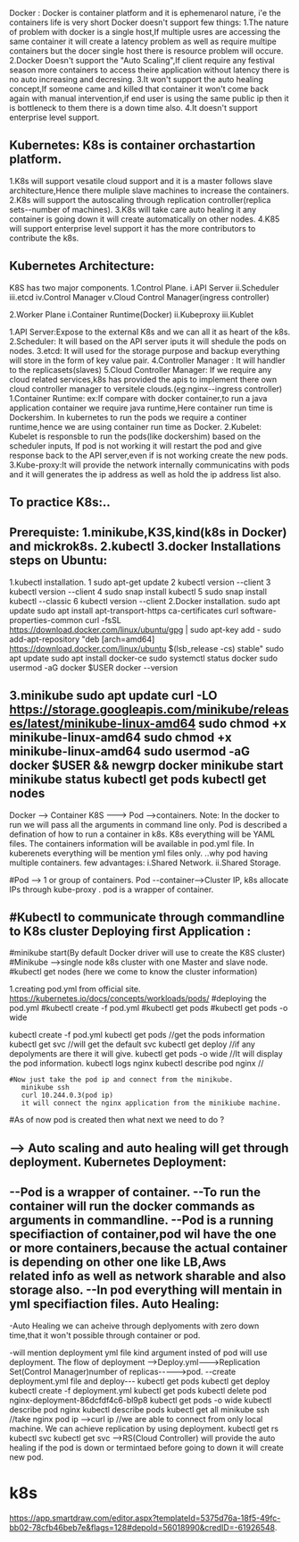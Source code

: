 Docker : Docker is container platform and it is ephemenarol nature, i'e the containers life is very short 
Docker doesn't support few things:
1.The nature of problem with docker is a single host,If multiple usres are accessing the same container it will create a latency problem as well as require multipe containers 
but the docer single host there is resource problem will occure.
2.Docker Doesn't support the "Auto Scaling",If client require any festival season more containers to access theire application without latency there is no auto increasing and decresing.
3.It won't support the auto healing concept,If someone came and killed that container it won't come back again with manual intervention,if end user is using the same public ip then it is bottleneck to them
there is a down time also.
4.It doesn't support enterprise level support.

Kubernetes: K8s is container orchastartion platform.
-----------
1.K8s will support vesatile cloud support and it is a master follows slave architecture,Hence there muliple slave machines to increase the containers.
2.K8s will support the autoscaling through replication controller(replica sets--number of machines).
3.K8s will take care auto healing it any container is going down it will create automatically on other nodes.
4.K85 will support enterprise level support it has the more contributors to contribute the k8s.

Kubernetes Architecture:
-----------------------
K8S has two major  components.
1.Control Plane.
 i.API Server
 ii.Scheduler
 iii.etcd
 iv.Control Manager
 v.Cloud Control Manager(ingress controller)
 
2.Worker Plane
  i.Container Runtime(Docker)
  ii.Kubeproxy
  iii.Kublet

1.API Server:Expose to the external K8s and we can all it as heart of the k8s.
2.Scheduler: It will based on the API server iputs it will shedule the pods on nodes.
3.etcd: It will used for the storage purpose and backup everything will store in the form of key value pair.
4.Controller Manager : It will handler to the replicasets(slaves)
5.Cloud Controller Manager: If we require any cloud related services,k8s has provided the apis to implement there own cloud controller manager to versitele clouds.(eg:nginx--ingress controller)
1.Container Runtime:
ex:If compare with docker container,to run a java application container we require java runtime,Here container run time is Dockershim.
In kubernetes to run the pods we require a continer runtime,hence we are using container run time as Docker.
2.Kubelet: Kubelet is responsble to run the pods(like dockershim) based on the scheduler inputs, If pod is not working it will restart the pod and give response back to the API server,even if is not working create the new pods.
3.Kube-proxy:It will provide the network internally communicatins with pods and it will generates the ip address as well as hold the ip address list also.

To practice K8s:..
------------------
Prerequiste:
1.minikube,K3S,kind(k8s in Docker) and mickrok8s.
2.kubectl
3.docker
Installations steps on Ubuntu:
-----------------------------
1.kubectl installation.
    1 sudo apt-get update
    2  kubectl version --client
    3  kubectl version --client
    4  sudo snap install kubectl
    5  sudo snap install kubectl --classic
    6  kubectl version --client
 2.Docker installation.
  sudo apt update
    sudo apt install apt-transport-https ca-certificates curl software-properties-common
    curl -fsSL https://download.docker.com/linux/ubuntu/gpg | sudo apt-key add -
    sudo add-apt-repository "deb [arch=amd64] https://download.docker.com/linux/ubuntu $(lsb_release -cs) stable"
    sudo apt update
    sudo apt install docker-ce
    sudo systemctl status docker
    sudo usermod -aG docker $USER
    docker --version
    
3.minikube
sudo apt update
curl -LO https://storage.googleapis.com/minikube/releases/latest/minikube-linux-amd64
sudo chmod +x minikube-linux-amd64
sudo chmod +x minikube-linux-amd64
sudo usermod -aG docker $USER && newgrp docker
minikube start
minikube status
kubectl get pods
kubectl get nodes
-----------------------------------------------------------------------------------------------------------

Docker --> Container
K8S ---> Pod -->containers.
Note: In the docker to run we will pass all the arguments in command line only.
Pod is described a defination of how to run a container in k8s.
K8s everything will be YAML files.
The containers information will be available in pod.yml file.
In kuberenets everything will be mention yml files only.
..why pod having multiple containers.
      few advantages:
       i.Shared Network.
       ii.Shared Storage.
       
#Pod --> 1 or group of containers.
Pod --container-->Cluster IP, k8s allocate IPs through kube-proxy .
pod is a wrapper of container.

#Kubectl to communicate through commandline to K8s cluster
Deploying first Application :
-----------------------------
#minikube start(By default Docker driver will use to create the K8S cluster)
#Minikube -->single node k8s cluster with one Master and slave node.
#kubectl get nodes (here we come to know the cluster information)

1.creating pod.yml from official site.
https://kubernetes.io/docs/concepts/workloads/pods/
#deploying the pod.yml
#kubectl create -f pod.yml
#kubectl get pods
#kubectl get pods -o wide

 kubectl create -f pod.yml
       kubectl get pods //get the pods information
       kubectl get svc  //will get the default svc
       kubectl get deploy //if any depolyments are there it will give.
       kubectl get pods -o wide //It will display the pod information.
       kubectl logs nginx
       kubectl describe pod nginx //

    #Now just take the pod ip and connect from the minikube.
       minikube ssh
       curl 10.244.0.3(pod ip)
       it will connect the nginx application from the minikiube machine.
#As of now pod is created then what next we need to do ?

--> Auto scaling and auto healing will get through deployment. 
Kubernetes Deployment:
----------------------
--Pod is a wrapper of container.
--To run the container will run the docker commands as arguments in commandline.
--Pod is a running specifiaction of container,pod wil have the one or more containers,because the actual container is depending on other one like LB,Aws  
      related info as well as network sharable and also storage also.
 --In pod everything will mentain in yml specifiaction files.
Auto Healing:
--------------
-Auto Healing we can acheive through deplyoments with zero down time,that it won't possible through container or pod.

-will mention deployment yml file kind argument insted of pod will use deployment.
The flow of deployment
 -->Deploy.yml--->Replication Set(Control Manager)number of replicas----->pod.
 --create deployment.yml file and deploy---
  kubectl get pods
  kubectl get deploy
  kubectl create -f deployment.yml
  kubectl get pods
  kubectl delete pod nginx-deployment-86dcfdf4c6-bl9p8
  kubectl get pods -o wide
  kubectl describe pod nginx
  kubectl describe pods
  kubectl get all
  minikube ssh //take nginx pod ip -->curl ip   //we are able to connect from only local machine.
  We can achieve replication by using deployment.
  kubectl get rs
  kubectl svc
  kubectl get svc
 -->RS(Cloud Controller) will provide the auto healing if the pod is down or termintaed before going to down it will create new pod.

# k8s
https://app.smartdraw.com/editor.aspx?templateId=5375d76a-18f5-49fc-bb02-78cfb46beb7e&flags=128#depoId=56018990&credID=-61926548.
